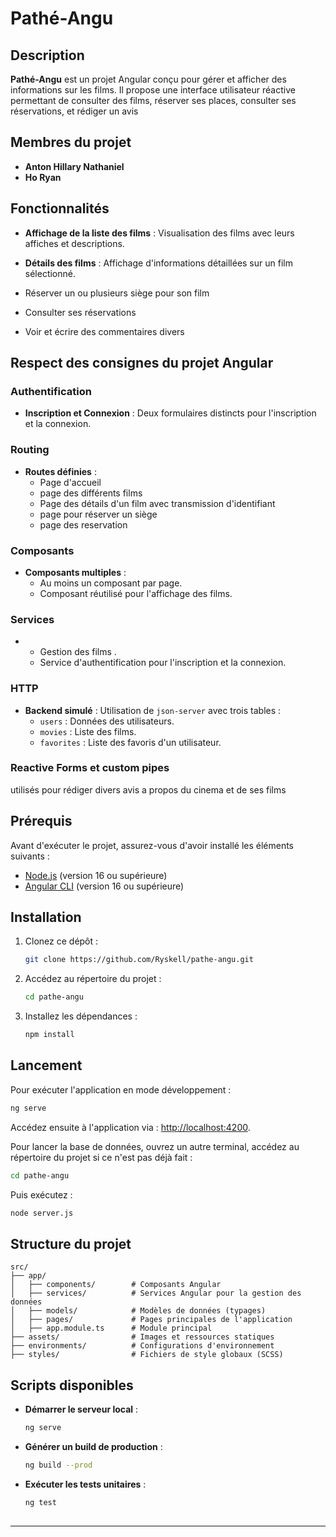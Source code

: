 # Pathé-Angu

## Description

**Pathé-Angu** est un projet Angular conçu pour gérer et afficher des informations sur les films. Il propose une interface utilisateur réactive permettant de consulter des films, réserver ses places, consulter ses réservations, et rédiger un avis

## Membres du projet

- **Anton Hillary Nathaniel**
- **Ho Ryan**



## Fonctionnalités

- **Affichage de la liste des films** : Visualisation des films avec leurs affiches et descriptions.

- **Détails des films** : Affichage d'informations détaillées sur un film sélectionné.

- Réserver un ou plusieurs siège pour son film

- Consulter ses réservations

- Voir et écrire des commentaires divers

## Respect des consignes du projet Angular

### Authentification

- **Inscription et Connexion** : Deux formulaires distincts pour l'inscription et la connexion.

### Routing

- **Routes définies** :
  - Page d'accueil
  - page des différents films
  - Page des détails d'un film avec transmission d'identifiant
  - page pour réserver un siège
  - page des reservation



### Composants

- **Composants multiples** :
  - Au moins un composant par page.
  - Composant réutilisé pour l'affichage des films.



### Services

-
  - Gestion des films .
  - Service d'authentification pour l'inscription et la connexion.

### HTTP

- **Backend simulé** : Utilisation de `json-server` avec trois tables :
  - `users` : Données des utilisateurs.
  - `movies` : Liste des films.
  - `favorites` : Liste des favoris d'un utilisateur.

### Reactive Forms et custom pipes

utilisés pour rédiger divers avis a propos du cinema et de ses films

###

## Prérequis

Avant d'exécuter le projet, assurez-vous d'avoir installé les éléments suivants :

- [Node.js](https://nodejs.org/) (version 16 ou supérieure)
- [Angular CLI](https://angular.io/cli) (version 16 ou supérieure)

## Installation

1. Clonez ce dépôt :
   ```bash
   git clone https://github.com/Ryskell/pathe-angu.git
   ```
2. Accédez au répertoire du projet :
   ```bash
   cd pathe-angu
   ```
3. Installez les dépendances :
   ```bash
   npm install
   ```

## Lancement

Pour exécuter l'application en mode développement :

```bash
ng serve
```

Accédez ensuite à l'application via : [http://localhost:4200](http://localhost:4200).

Pour lancer la base de données, ouvrez un autre terminal, accédez au répertoire du projet si ce n'est pas déjà fait :

```bash
cd pathe-angu
```

Puis exécutez :

```bash
node server.js
```

## Structure du projet

```plaintext
src/
├── app/
│   ├── components/        # Composants Angular
│   ├── services/          # Services Angular pour la gestion des données
│   ├── models/            # Modèles de données (typages)
│   ├── pages/             # Pages principales de l'application
│   ├── app.module.ts      # Module principal
├── assets/                # Images et ressources statiques
├── environments/          # Configurations d'environnement
├── styles/                # Fichiers de style globaux (SCSS)
```

## Scripts disponibles

- **Démarrer le serveur local** :
  ```bash
  ng serve
  ```
- **Générer un build de production** :
  ```bash
  ng build --prod
  ```
- **Exécuter les tests unitaires** :
  ```bash
  ng test
  ```

##

##

---
